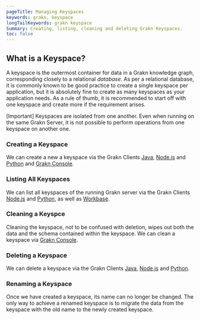 ```yaml
---
pageTitle: Managing Keyspaces
keywords: grakn, keyspace
longTailKeywords: grakn keyspace
Summary: Creating, listing, cleaning and deleting Grakn Keyspaces.
toc: false
---
```


## What is a Keyspace?
A keyspace is the outermost container for data in a Grakn knowledge graph, corresponding closely to a relational _database_. As per a relational database, it is commonly known to be good practice to create a single keyspace per application, but it is absolutely fine to create as many keyspaces as your application needs. As a rule of thumb, it is recommended to start off with one keyspace and create more if the requirement arises.

<div class="note">
[Important]
Keyspaces are isolated from one another. Even when running on the same Grakn Server, it is not possible to perform operations from one keyspace on another one.
</div>

### Creating a Keyspace
We can create a new a keyspace via the Grakn Clients [Java](../03-client-api/01-java.md#create-a-session-keyspace), [Node.js](../03-client-api/03-nodejs.md#create-a-session-keyspace) and [Python](../03-client-api/02-python.md#create-a-session-keyspace) and [Grakn Console](../02-running-grakn/02-console.md#console-options).

### Listing All Keyspaces
We can list all keyspaces of the running Grakn server via the Grakn Clients [Node.js](../03-client-api/03-nodejs.md#retrieve-all-keyspaces) and [Python](../03-client-api/02-python.md#retrieve-all-keyspaces), as well as [Workbase](../07-workbase/01-connection.md#select-a-keyspace).

### Cleaning a Keyspce
Cleaning the keyspace, not to be confused with deletion, wipes out both the data and the schema contained within the keyspace. We can clean a keyspace via [Grakn Console](../02-running-grakn/02-console.md#console-commands).

### Deleting a Keyspace
We can delete a keyspace via the Grakn Clients [Java](../03-client-api/01-java.md#delete-a-keyspace), [Node.js](../03-client-api/03-nodejs.md#delete-a-keyspace) and [Python](../03-client-api/02-python.md#delete-a-keyspace).

### Renaming a Keyspace
Once we have created a keyspace, its name can no longer be changed. The only way to achieve a renamed keyspace is to migrate the data from the keyspace with the old name to the newly created keyspace.
